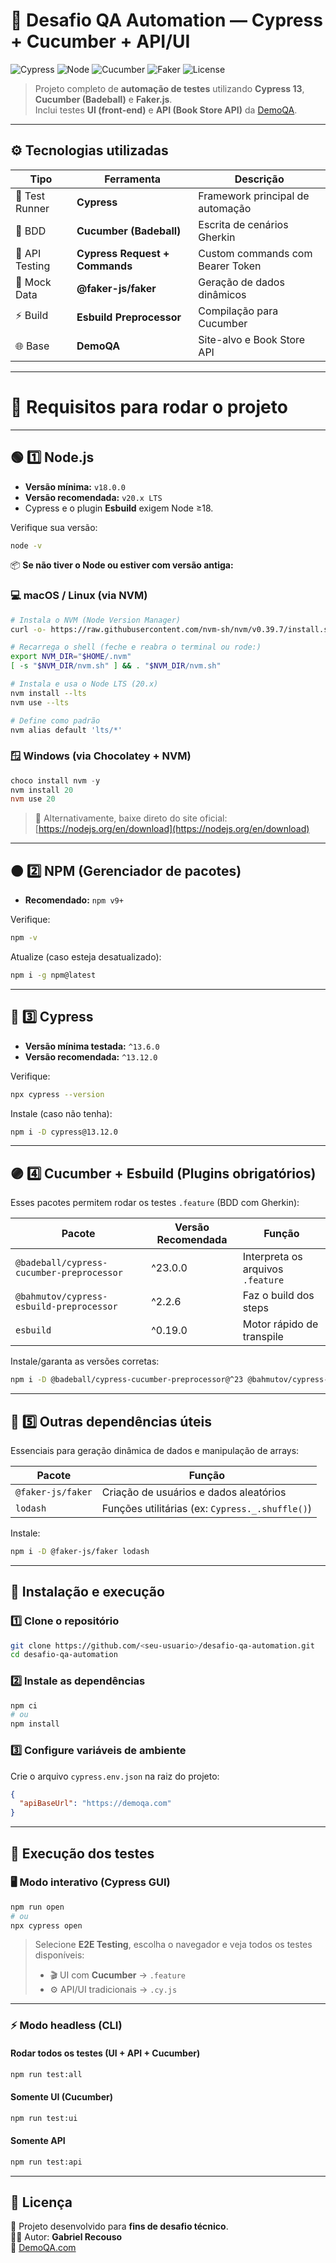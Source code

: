 # 🧩 Desafio QA Automation — Cypress + Cucumber + API/UI

![Cypress](https://img.shields.io/badge/Cypress-13.12.0-17202C?style=flat&logo=cypress)
![Node](https://img.shields.io/badge/Node.js-18%2B-026E00?style=flat&logo=node.js)
![Cucumber](https://img.shields.io/badge/Cucumber-BDD-2ECC71?style=flat&logo=cucumber)
![Faker](https://img.shields.io/badge/Faker-Data%20Generator-1E90FF?style=flat)
![License](https://img.shields.io/badge/license-MIT-blue.svg)

> Projeto completo de **automação de testes** utilizando **Cypress 13**, **Cucumber (Badeball)** e **Faker.js**.  
> Inclui testes **UI (front-end)** e **API (Book Store API)** da [DemoQA](https://demoqa.com/).

---

## ⚙️ Tecnologias utilizadas

| Tipo | Ferramenta | Descrição |
|------|-------------|------------|
| 🧪 Test Runner | **Cypress** | Framework principal de automação |
| 🥒 BDD | **Cucumber (Badeball)** | Escrita de cenários Gherkin |
| 🔐 API Testing | **Cypress Request + Commands** | Custom commands com Bearer Token |
| 🧠 Mock Data | **@faker-js/faker** | Geração de dados dinâmicos |
| ⚡ Build | **Esbuild Preprocessor** | Compilação para Cucumber |
| 🌐 Base | **DemoQA** | Site-alvo e Book Store API |

---

# 🧩 Requisitos para rodar o projeto

---

## 🟢 1️⃣ Node.js
- **Versão mínima:** `v18.0.0`  
- **Versão recomendada:** `v20.x LTS`  
- Cypress e o plugin **Esbuild** exigem Node ≥18.

Verifique sua versão:
```bash
node -v
```

📦 **Se não tiver o Node ou estiver com versão antiga:**

### 💻 macOS / Linux (via NVM)
```bash
# Instala o NVM (Node Version Manager)
curl -o- https://raw.githubusercontent.com/nvm-sh/nvm/v0.39.7/install.sh | bash

# Recarrega o shell (feche e reabra o terminal ou rode:)
export NVM_DIR="$HOME/.nvm"
[ -s "$NVM_DIR/nvm.sh" ] && . "$NVM_DIR/nvm.sh"

# Instala e usa o Node LTS (20.x)
nvm install --lts
nvm use --lts

# Define como padrão
nvm alias default 'lts/*'
```

### 🪟 Windows (via Chocolatey + NVM)
```powershell
choco install nvm -y
nvm install 20
nvm use 20
```

> 🔗 Alternativamente, baixe direto do site oficial: [https://nodejs.org/en/download](https://nodejs.org/en/download)

---

## 🟠 2️⃣ NPM (Gerenciador de pacotes)
- **Recomendado:** `npm v9+`

Verifique:
```bash
npm -v
```

Atualize (caso esteja desatualizado):
```bash
npm i -g npm@latest
```

---

## 🔵 3️⃣ Cypress
- **Versão mínima testada:** `^13.6.0`  
- **Versão recomendada:** `^13.12.0`

Verifique:
```bash
npx cypress --version
```

Instale (caso não tenha):
```bash
npm i -D cypress@13.12.0
```

---

## 🟣 4️⃣ Cucumber + Esbuild (Plugins obrigatórios)

Esses pacotes permitem rodar os testes `.feature` (BDD com Gherkin):

| Pacote | Versão Recomendada | Função |
|--------|--------------------|--------|
| `@badeball/cypress-cucumber-preprocessor` | ^23.0.0 | Interpreta os arquivos `.feature` |
| `@bahmutov/cypress-esbuild-preprocessor` | ^2.2.6 | Faz o build dos steps |
| `esbuild` | ^0.19.0 | Motor rápido de transpile |

Instale/garanta as versões corretas:
```bash
npm i -D @badeball/cypress-cucumber-preprocessor@^23 @bahmutov/cypress-esbuild-preprocessor@^2.2.6 esbuild@^0.19
```

---

## 🧰 5️⃣ Outras dependências úteis

Essenciais para geração dinâmica de dados e manipulação de arrays:

| Pacote | Função |
|--------|--------|
| `@faker-js/faker` | Criação de usuários e dados aleatórios |
| `lodash` | Funções utilitárias (ex: `Cypress._.shuffle()`) |

Instale:
```bash
npm i -D @faker-js/faker lodash
```

---

## 🚀 Instalação e execução

### 1️⃣ Clone o repositório
```bash
git clone https://github.com/<seu-usuario>/desafio-qa-automation.git
cd desafio-qa-automation
```

### 2️⃣ Instale as dependências
```bash
npm ci
# ou
npm install
```

### 3️⃣ Configure variáveis de ambiente
Crie o arquivo `cypress.env.json` na raiz do projeto:
```json
{
  "apiBaseUrl": "https://demoqa.com"
}
```

---

## 🧪 Execução dos testes

### 🖥️ Modo interativo (Cypress GUI)
```bash
npm run open
# ou
npx cypress open
```

> Selecione **E2E Testing**, escolha o navegador e veja todos os testes disponíveis:
> - 🎬 UI com **Cucumber** → `.feature`
> - ⚙️ API/UI tradicionais → `.cy.js`

---

### ⚡ Modo headless (CLI)

#### Rodar **todos os testes (UI + API + Cucumber)**
```bash
npm run test:all
```

#### Somente **UI (Cucumber)**
```bash
npm run test:ui
```

#### Somente **API**
```bash
npm run test:api
```
---

## 🧾 Licença

📜 Projeto desenvolvido para **fins de desafio técnico**.  
👨‍💻 Autor: **Gabriel Recouso**  
🔗 [DemoQA.com](https://demoqa.com/)
